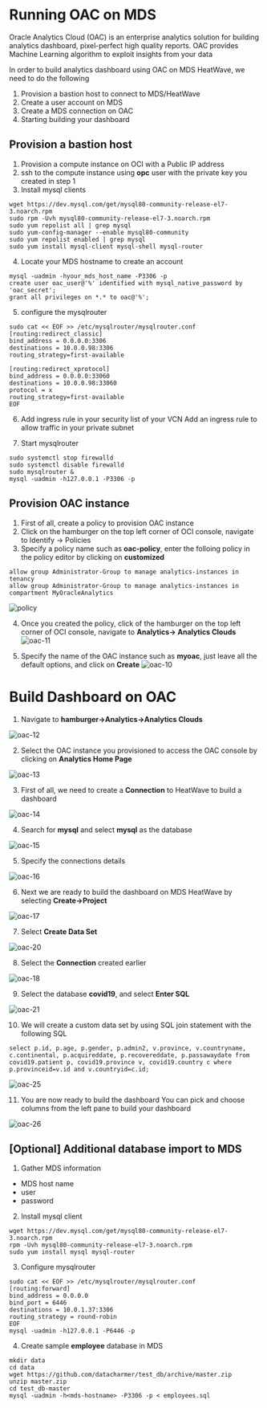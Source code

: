 # Running OAC on MDS
Oracle Analytics Cloud (OAC) is an enterprise analytics solution for building analytics dashboard, pixel-perfect high quality reports. OAC provides Machine Learning algorithm to exploit insights from your data

In order to build analytics dashboard using OAC on MDS HeatWave, we need to do the following
1. Provision a bastion host to connect to MDS/HeatWave
2. Create a user account on MDS
3. Create a MDS connection on OAC
4. Starting building your dashboard

## Provision a bastion host
1. Provision a compute instance on OCI with a Public IP address
2. ssh to the compute instance using **opc** user with the private key you created in step 1
3. Install mysql clients
```
wget https://dev.mysql.com/get/mysql80-community-release-el7-3.noarch.rpm
sudo rpm -Uvh mysql80-community-release-el7-3.noarch.rpm
sudo yum repolist all | grep mysql
sudo yum-config-manager --enable mysql80-community
sudo yum repolist enabled | grep mysql
sudo yum install mysql-client mysql-shell mysql-router
```

4. Locate your MDS hostname to create an account
```
mysql -uadmin -hyour_mds_host_name -P3306 -p
create user oac_user@'%' identified with mysql_native_password by 'oac_secret';
grant all privileges on *.* to oac@'%';
```

5. configure the mysqlrouter
```
sudo cat << EOF >> /etc/mysqlrouter/mysqlrouter.conf 
[routing:redirect_classic]
bind_address = 0.0.0.0:3306
destinations = 10.0.0.98:3306
routing_strategy=first-available

[routing:redirect_xprotocol]
bind_address = 0.0.0.0:33060
destinations = 10.0.0.98:33060
protocol = x
routing_strategy=first-available
EOF
```

6. Add ingress rule in your security list of your VCN
Add an ingress rule to allow traffic in your private subnet

7. Start mysqlrouter
```
sudo systemctl stop firewalld
sudo systemctl disable firewalld
sudo mysqlrouter &
mysql -uadmin -h127.0.0.1 -P3306 -p
```

## Provision OAC instance

1. First of all, create a policy to provision OAC instance
2. Click on the hamburger on the top left corner of OCI console, navigate to Identify -> Policies
3. Specify a policy name such as **oac-policy**, enter the folloing policy in the policy editor by clicking on **customized**
```
allow group Administrator-Group to manage analytics-instances in tenancy
allow group Administrator-Group to manage analytics-instances in compartment MyOracleAnalytics
```

![policy](img/policy.png)

4. Once you created the policy, click of the hamburger on the top left corner of OCI console, navigate to **Analytics-> Analytics Clouds**
![oac-11](img/oac-11.png)

5. Specify the name of the OAC instance such as **myoac**, just leave all the default options, and click on **Create**
![oac-10](img/oac-10.png)

# Build Dashboard on OAC

1. Navigate to **hamburger->Analytics->Analytics Clouds**

![oac-12](img/oac-12.png)

2. Select the OAC instance you provisioned to access the OAC console by clicking on **Analytics Home Page** 

![oac-13](img/oac-13.png)

3. First of all, we need to create a **Connection** to HeatWave to build a dashboard

![oac-14](img/oac-14.png)

4. Search for **mysql** and select **mysql** as the database

![oac-15](img/oac-15.png)

5. Specify the connections details

![oac-16](img/oac-16.png)

6. Next we are ready to build the dashboard on MDS HeatWave by selecting **Create->Project**

![oac-17](img/oac-17.png)

7. Select **Create Data Set**

![oac-20](img/oac-20.png)

8. Select the **Connection** created earlier

![oac-18](img/oac-18.png)


9. Select the database **covid19**, and select **Enter SQL**

![oac-21](img/oac-21.png)

10. We will create a custom data set by using SQL join statement with the following SQL
```
select p.id, p.age, p.gender, p.admin2, v.province, v.countryname, c.continental, p.acquireddate, p.recovereddate, p.passawaydate from covid19.patient p, covid19.province v, covid19.country c where p.provinceid=v.id and v.countryid=c.id;
```

![oac-25](img/oac-26.png)

11. You are now ready to build the dashboard
You can pick and choose columns from the left pane to build your dashboard

![oac-26](img/oac-25.png)

## [Optional] Additional database import to MDS

1. Gather MDS information
* MDS host name
* user
* password

2. Install mysql client
```
wget https://dev.mysql.com/get/mysql80-community-release-el7-3.noarch.rpm
rpm -Uvh mysql80-community-release-el7-3.noarch.rpm
sudo yum install mysql mysql-router 
```
3. Configure mysqlrouter
```
sudo cat << EOF >> /etc/mysqlrouter/mysqlrouter.conf
[routing:forward]
bind_address = 0.0.0.0
bind_port = 6446
destinations = 10.0.1.37:3306
routing_strategy = round-robin
EOF
mysql -uadmin -h127.0.0.1 -P6446 -p
```

4. Create sample **employee** database in MDS
```
mkdir data
cd data
wget https://github.com/datacharmer/test_db/archive/master.zip
unzip master.zip
cd test_db-master
mysql -uadmin -h<mds-hostname> -P3306 -p < employees.sql
```

